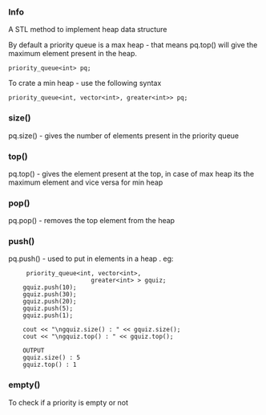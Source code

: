 ### Info
A STL method to implement heap data structure

By default a priority queue is a max heap - that means pq.top() will give the maximum element present in the heap.
```
priority_queue<int> pq;
```

To crate a min heap - use the following syntax

```
priority_queue<int, vector<int>, greater<int>> pq;
```

### size()
pq.size() - gives the number of elements present in the priority queue

### top()

pq.top() - gives the element present at the top, in case of max heap its the maximum element and vice versa for min heap

### pop()

pq.pop() - removes the top element from the heap

### push()

pq.push() - used to put in elements in a heap . eg:

```
     priority_queue<int, vector<int>,  
                       greater<int> > gquiz;
    gquiz.push(10);
    gquiz.push(30);
    gquiz.push(20);
    gquiz.push(5);
    gquiz.push(1);

    cout << "\ngquiz.size() : " << gquiz.size();
    cout << "\ngquiz.top() : " << gquiz.top();

    OUTPUT
    gquiz.size() : 5
    gquiz.top() : 1
```

### empty()

To check if a priority is empty or not
